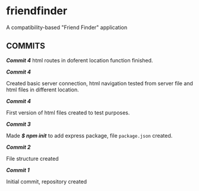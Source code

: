 # friendfinder
A compatibility-based "Friend Finder" application


## COMMITS

**_Commit 4_**
html routes in doferent location function finished.

**_Commit 4_**

Created basic server connection, html navigation tested from server file and html files in different location. 


**_Commit 4_**

First version of html files created to test purposes.

**_Commit 3_**

Made **_$ npm init_** to add express package,  file `package.json`
 created.

**_Commit 2_**

File structure created

**_Commit 1_**

Initial commit, repository created

